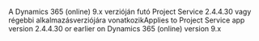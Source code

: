 <span data-ttu-id="e099d-101">A Dynamics 365 (online) 9.x verzióján futó Project Service 2.4.4.30 vagy régebbi alkalmazásverziójára vonatkozik</span><span class="sxs-lookup"><span data-stu-id="e099d-101">Applies to Project Service app version 2.4.4.30 or earlier on Dynamics 365 (online) version 9.x</span></span>
